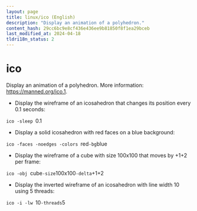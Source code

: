 ```yaml
---
layout: page
title: linux/ico (English)
description: "Display an animation of a polyhedron."
content_hash: 29cc6bc9e8cf436e436ee9b81850f8f1ea29bceb
last_modified_at: 2024-04-18
tldri18n_status: 2
---
```

# ico

Display an animation of a polyhedron.
More information: <https://manned.org/ico.1>.

- Display the wireframe of an icosahedron that changes its position every 0.1 seconds:

`ico -sleep `<span class="tldr-var badge badge-pill bg-dark-lm bg-white-dm text-white-lm text-dark-dm font-weight-bold">0.1</span>

- Display a solid icosahedron with red faces on a blue background:

`ico -faces -noedges -colors `<span class="tldr-var badge badge-pill bg-dark-lm bg-white-dm text-white-lm text-dark-dm font-weight-bold">red</span>` -bg `<span class="tldr-var badge badge-pill bg-dark-lm bg-white-dm text-white-lm text-dark-dm font-weight-bold">blue</span>

- Display the wireframe of a cube with size 100x100 that moves by +1+2 per frame:

`ico -obj `<span class="tldr-var badge badge-pill bg-dark-lm bg-white-dm text-white-lm text-dark-dm font-weight-bold">cube</span>` -size `<span class="tldr-var badge badge-pill bg-dark-lm bg-white-dm text-white-lm text-dark-dm font-weight-bold">100x100</span>` -delta `<span class="tldr-var badge badge-pill bg-dark-lm bg-white-dm text-white-lm text-dark-dm font-weight-bold">+1+2</span>

- Display the inverted wireframe of an icosahedron with line width 10 using 5 threads:

`ico -i -lw `<span class="tldr-var badge badge-pill bg-dark-lm bg-white-dm text-white-lm text-dark-dm font-weight-bold">10</span>` -threads `<span class="tldr-var badge badge-pill bg-dark-lm bg-white-dm text-white-lm text-dark-dm font-weight-bold">5</span>
